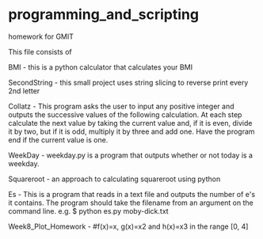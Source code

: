 # programming_and_scripting
homework for GMIT


This file consists of

BMI - this is a python calculator that calculates your BMI

SecondString - this small project uses string slicing to reverse print every 2nd letter

Collatz - This program asks the user to input any positive integer and outputs the successive values of the following calculation.
At each step calculate the next value by taking the current value and,
if it is even, divide it by two, but if it is odd, multiply it by three and add one. Have the program end if the current value is one.

WeekDay - weekday.py is a program that outputs whether or not today is a weekday.

Squareroot - an approach to calculating squareroot using python

Es - This is a program that reads in a text file and outputs the number of e's it contains. The program should take the filename from an argument on the command line.
e.g. $ python es.py moby-dick.txt

Week8_Plot_Homework - #f(x)=x, g(x)=x2 and h(x)=x3 in the range [0, 4]